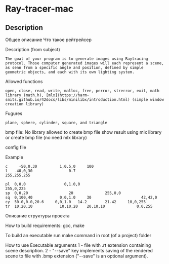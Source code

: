 # Ray-tracer-mac

## Description
Общее описание
Что такое рейтрейсер

Description (from subject)
```
The goal of your program is to generate images using Raytracing protocol. Those computer generated images will each represent a scene, as senn from a specific angle and position, defined by simple geometric objects, and each with its own lighting system.
```

Allowed functions
```
open, close, read, write, malloc, free, perror, strerror, exit, math library (math.h), [mlx](https://harm-smits.github.io/42docs/libs/minilibx/introduction.html) (simple window creation library)
```

Fugures
```
plane, sphere, cylinder, square, and triangle
```

bmp file: No library allowed to create bmp file
show result using mlx library or create bmp file (no need mlx library)

config file

Example
```
c	  -50,0,30		    1,0.5,0		100
l   -40,0,30				0.7				                  255,255,255

pl	0,0,0			      0,1.0,0						          255,0,225
sp	0,0,20					20				255,0,0
sq	0,100,40		    0,0,1.0		30				        42,42,0
cy	50.0,0.0,20.6	  0,0,1.0 	14.2	    21.42	  10,0,255
tr	10,20,10		    10,10,20	20,10,10		      0,0,255
```

Описание структуры проекта

How to build
requirements: gcc, make

To build an executable run make command in root (of a project) folder

How to use
Executable arguments
1 - file with .rt extension containing scene description.
2 - "--save" key implements saving of the rendered scene to file with .bmp extension ("--save" is an optional argument).





